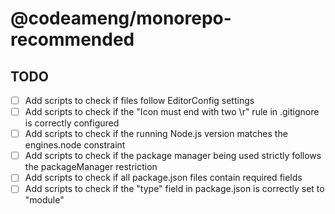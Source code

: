 # @codeameng/monorepo-recommended

## TODO

- [ ] Add scripts to check if files follow EditorConfig settings
- [ ] Add scripts to check if the "Icon must end with two \r" rule in .gitignore is correctly configured
- [ ] Add scripts to check if the running Node.js version matches the engines.node constraint
- [ ] Add scripts to check if the package manager being used strictly follows the packageManager restriction
- [ ] Add scripts to check if all package.json files contain required fields
- [ ] Add scripts to check if the "type" field in package.json is correctly set to "module"
